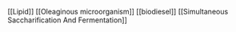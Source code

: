 [[Lipid]]
[[Oleaginous microorganism]]
[[biodiesel]]
[[Simultaneous Saccharification And Fermentation]]
